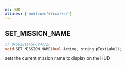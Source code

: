 ```yaml
---
ns: HUD
aliases: ["0x5f28ecf5fc84772f"]
---
```

## SET_MISSION_NAME

```c
// 0x5F28ECF5FC84772F
void SET_MISSION_NAME(bool Active, string pTextLabel);
```

sets the current mission name to display on the HUD

